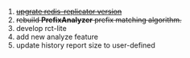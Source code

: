1. ~~[upgrate redis-replicator version](https://github.com/xaecbd/RCT/issues/2)~~
2. ~~rebuild **PrefixAnalyzer** prefix matching algorithm.~~
3. develop rct-lite
4. add new analyze feature
5. update  history report size to user-defined
